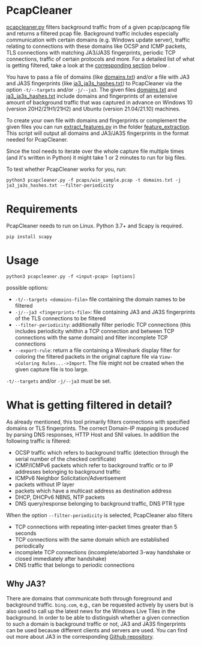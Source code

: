 # PcapCleaner
[pcapcleaner.py](pcapcleaner.py) filters background traffic from of a given pcap/pcapng file and returns a filtered pcap file. Background traffic includes especially communication with certain domains (e.g. Windows update server), traffic relating to connections with these domains like OCSP and ICMP packets, TLS connections with matching JA3/JA3S fingerprints, periodic TCP connections, traffic of certain protocols and more. For a detailed list of what is getting filtered, take a look at the [corresponding section](#what-is-getting-filtered-in-detail) below .

You have to pass a file of domains (like [domains.txt](domains.txt)) and/or a file with JA3 and JA3S fingerprints (like [ja3_ja3s_hashes.txt](ja3_ja3s_hashes.txt)) to PcapCleaner via the option `-t/--targets` and/or `-j/--ja3`.
The given files [domains.txt](domains.txt) and [ja3_ja3s_hashes.txt](ja3_ja3s_hashes.txt) include domains and fingerprints of an extensive amount of background traffic that was captured in advance on Windows 10 (version 20H2/21H1/21H2) and Ubuntu (version 21.04/21.10) machines.

To create your own file with domains and fingerprints or complement the given files you can run [extract_features.py](feature_extraction/extract_features.py) in the folder [feature_extraction](feature_extraction). This script will output all domains and JA3/JA3S fingerprints in the format needed for PcapCleaner.

Since the tool needs to iterate over the whole capture file multiple times (and it's written in Python) it might take 1 or 2 minutes to run for big files.

To test whether PcapCleaner works for you, run:
```
python3 pcapcleaner.py -f pcaps/win_sample.pcap -t domains.txt -j ja3_ja3s_hashes.txt --filter-periodicity
```

# Requirements
PcapCleaner needs to run on Linux. Python 3.7+ and Scapy is required. 
```
pip install scapy
```

# Usage
```
python3 pcapcleaner.py -f <input-pcap> [options]
```
possible options:
 - `-t/--targets <domains-file>` file containing the domain names to be filtered
 - `-j/--ja3 <fingerprints-file>`: file containing JA3 and JA3S fingerprints of the TLS connections to be filtered
 - `--filter-periodicity`: additionally filter periodic TCP connections (this includes periodicity whithin a TCP connection and between TCP connections with the same domain) and filter incomplete TCP connections
 - `--export-rule`: return a file containing a Wireshark display filter for coloring the filtered packets in the original capture file via `View->Coloring Rules...->Import`. The file might not be created when the given capture file is too large.

 `-t/--targets` and/or `-j/--ja3` must be set.

# What is getting filtered in detail?
As already mentioned, this tool primarily filters connections with specified domains or TLS fingerprints. The correct Domain-IP mapping is produced by parsing DNS responses, HTTP Host and SNI values. In addition the following traffic is filtered:
- OCSP traffic which refers to background traffic (detection through the serial number of the checked certificate)
- ICMP/ICMPv6 packets which refer to background traffic or to IP addresses belonging to background traffic
- ICMPv6 Neighbor Solicitation/Advertisement
- packets without IP layer
- packets which have a multicast address as destination address
- DHCP, DHCPv6 NBNS, NTP packets
- DNS query/response belonging to background traffic, DNS PTR type

When the option `--filter-periodicity` is selected, PcapCleaner also filters
- TCP connections with repeating inter-packet times greater than 5 seconds
- TCP connections with the same domain which are established periodically
- incomplete TCP connections (incomplete/aborted 3-way handshake or closed immediately after handshake)
- DNS traffic that belongs to periodic connections 


## Why JA3?
There are domains that communicate both through foreground and background traffic. `bing.com`, e.g., can be requested actively by users but is also used to call up the latest news for the Windows Live Tiles in the background. In order to be able to distinguish whether a given connection to such a domain is background traffic or not, JA3 and JA3S fingerprints can be used because different clients and servers are used. You can find out more about JA3 in the corresponding [Github repository](https://github.com/salesforce/ja3).
